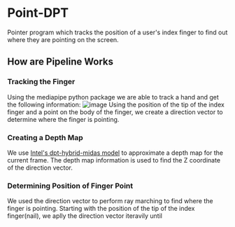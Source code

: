 # Point-DPT
Pointer program which tracks the position of a user's index finger to find out where they are pointing on the screen.

## How are Pipeline Works
### Tracking the Finger
Using the mediapipe python package we are able to track a hand and get the following information:
![image](https://user-images.githubusercontent.com/72413722/236637614-cba2e540-579e-45f0-a3cf-101ff3a53bf0.png)
Using the position of the tip of the index finger and a point on the body of the finger, we create a direction vector to determine where the finger is pointing.
### Creating a Depth Map
We use [Intel's dpt-hybrid-midas model](https://huggingface.co/Intel/dpt-hybrid-midas) to approximate a depth map for the current frame. The depth map information is used to find the Z coordinate of the direction vector.
### Determining Position of Finger Point
We used the direction vector to perform ray marching to find where the finger is pointing. Starting with the position of the tip of the index finger(nail), we aplly the direction vector iteravily until 
